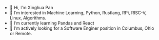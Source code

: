 - 👋 Hi, I’m Xinghua Pan
- 👀 I’m interested in Machine Learning, Python, Rustlang, RPi, RISC-V, Linux, Algorithms.
- 🌱 I’m currently learning Pandas and React
- 👀 I’m actively looking for a Software Enginer position in Columbus, Ohio or Remote.
